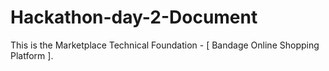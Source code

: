 # Hackathon-day-2-Document
This is the Marketplace Technical Foundation - [ Bandage Online Shopping Platform ].
